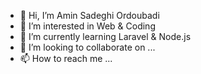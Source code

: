 - 👋 Hi, I’m Amin Sadeghi Ordoubadi
- 👀 I’m interested in Web & Coding
- 🌱 I’m currently learning Laravel & Node.js
- 💞️ I’m looking to collaborate on ...
- 📫 How to reach me ...

<!---
amin-so82/amin-so82 is a ✨ special ✨ repository because its `README.md` (this file) appears on your GitHub profile.
You can click the Preview link to take a look at your changes.
--->
